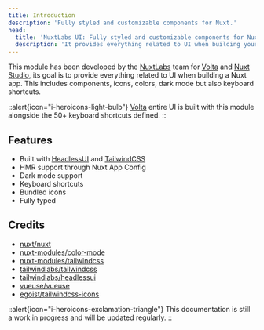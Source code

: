 ```yaml
---
title: Introduction
description: 'Fully styled and customizable components for Nuxt.'
head:
  title: 'NuxtLabs UI: Fully styled and customizable components for Nuxt'
  description: 'It provides everything related to UI when building your Nuxt app. This includes components, icons, colors, dark mode but also keyboard shortcuts. Built with HeadlessUI and TailwindCSS, published under MIT License.'
---
```


This module has been developed by the [NuxtLabs](https://nuxtlabs.com/) team for [Volta](https://volta.net) and [Nuxt Studio](https://nuxt.studio/), its goal is to provide everything related to UI when building a Nuxt app. This includes components, icons, colors, dark mode but also keyboard shortcuts.

::alert{icon="i-heroicons-light-bulb"}
[Volta](https://volta.net/) entire UI is built with this module alongside the 50+ keyboard shortcuts defined.
::

## Features

- Built with [HeadlessUI](https://headlessui.dev/) and [TailwindCSS](https://tailwindcss.com/)
- HMR support through Nuxt App Config
- Dark mode support
- Keyboard shortcuts
- Bundled icons
- Fully typed

## Credits

- [nuxt/nuxt](https://github.com/nuxt/nuxt)
- [nuxt-modules/color-mode](https://github.com/nuxt-modules/color-mode)
- [nuxt-modules/tailwindcss](https://github.com/nuxt-modules/tailwindcss)
- [tailwindlabs/tailwindcss](https://github.com/tailwindlabs/tailwindcss)
- [tailwindlabs/headlessui](https://github.com/tailwindlabs/headlessui)
- [vueuse/vueuse](https://github.com/vueuse/vueuse)
- [egoist/tailwindcss-icons](https://github.com/egoist/tailwindcss-icons)

::alert{icon="i-heroicons-exclamation-triangle"}
This documentation is still a work in progress and will be updated regularly.
::
